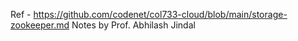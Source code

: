 Ref - https://github.com/codenet/col733-cloud/blob/main/storage-zookeeper.md
Notes by Prof. Abhilash Jindal 
